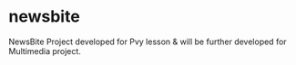 # newsbite
NewsBite
Project developed for Pvy lesson & will be further developed for Multimedia project. 
